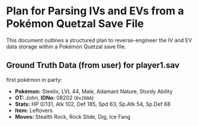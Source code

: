 # Plan for Parsing IVs and EVs from a Pokémon Quetzal Save File

This document outlines a structured plan to reverse-engineer the IV and EV data storage within a Pokémon Quetzal save file.

## Ground Truth Data (from user) for player1.sav

first pokémon in party:
*   **Pokémon:** Steelix, LVL 44, Male, Adamant Nature, Sturdy Ability
*   **OT:** John, **IDNo:** 08202 (`0x200A`)
*   **Stats:** HP 0/131, Atk 102, Def 185, Spd 63, Sp.Atk 54, Sp.Def 68
*   **Item:** Leftovers
*   **Moves:** Stealth Rock, Rock Slide, Dig, Ice Fang